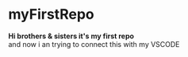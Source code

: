 # myFirstRepo
<b>Hi brothers & sisters it's my first repo</b>
<br>
and now i an trying to connect this with my VSCODE
